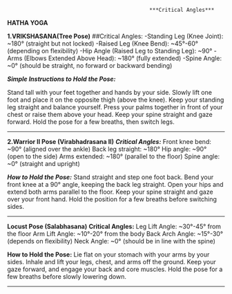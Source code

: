                                                  ***Critical Angles***
**HATHA YOGA**

**1.VRIKSHASANA(Tree Pose)**
##Critical Angles:
-Standing Leg (Knee Joint): ~180° (straight but not locked) 
-Raised Leg (Knee Bend): ~45°-60° (depending on flexibility)
-Hip Angle (Raised Leg to Standing Leg): ~90°
-Arms (Elbows Extended Above Head): ~180° (fully extended)
-Spine Angle: ~0° (should be straight, no forward or backward bending)

***Simple Instructions to Hold the Pose:***

Stand tall with your feet together and hands by your side.
Slowly lift one foot and place it on the opposite thigh (above the knee).
Keep your standing leg straight and balance yourself.
Press your palms together in front of your chest or raise them above your head.
Keep your spine straight and gaze forward.
Hold the pose for a few breaths, then switch legs.

***********************************************************************
**2.Warrior II Pose (Virabhadrasana II)**
***Critical Angles:***
Front knee bend: ~90° (aligned over the ankle)
Back leg straight: ~180°
Hip angle: ~90° (open to the side)
Arms extended: ~180° (parallel to the floor)
Spine angle: ~0° (straight and upright)

***How to Hold the Pose:***
Stand straight and step one foot back.
Bend your front knee at a 90° angle, keeping the back leg straight.
Open your hips and extend both arms parallel to the floor.
Keep your spine straight and gaze over your front hand.
Hold the position for a few breaths before switching sides.
************************************************************************

**Locust Pose (Salabhasana)**
**Critical Angles:**
Leg Lift Angle: ~30°-45° from the floor
Arm Lift Angle: ~10°-20° from the body
Back Arch Angle: ~15°-30° (depends on flexibility)
Neck Angle: ~0° (should be in line with the spine)

**How to Hold the Pose:**
Lie flat on your stomach with your arms by your sides.
Inhale and lift your legs, chest, and arms off the ground.
Keep your gaze forward, and engage your back and core muscles.
Hold the pose for a few breaths before slowly lowering down.
************************************************************************

